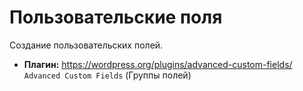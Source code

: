 # Пользовательские поля
Создание пользовательских полей.

* **Плагин:** https://wordpress.org/plugins/advanced-custom-fields/ `Advanced Custom Fields` (Группы полей)
